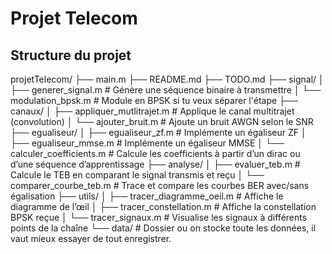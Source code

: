 # Projet Telecom

## Structure du projet
projetTelecom/
├── main.m
├── README.md
├── TODO.md
├── signal/
│ ├── generer_signal.m # Génère une séquence binaire à transmettre
│ └── modulation_bpsk.m # Module en BPSK si tu veux séparer l'étape
├── canaux/
│ ├── appliquer_mutlitrajet.m # Applique le canal multitrajet (convolution)
│ └── ajouter_bruit.m # Ajoute un bruit AWGN selon le SNR
├── egualiseur/
│ ├── egualiseur_zf.m # Implémente un égaliseur ZF
│ ├── egualiseur_mmse.m # Implémente un égaliseur MMSE
│ └── calculer_coefficients.m # Calcule les coefficients à partir d’un dirac ou d’une séquence d’apprentissage
├── analyse/
│ ├── evaluer_teb.m # Calcule le TEB en comparant le signal transmis et reçu
│ └── comparer_courbe_teb.m # Trace et compare les courbes BER avec/sans égalisation
├── utils/
│ ├── tracer_diagramme_oeil.m # Affiche le diagramme de l’œil
│ ├── tracer_constellation.m # Affiche la constellation BPSK reçue
│ └── tracer_signaux.m # Visualise les signaux à différents points de la chaîne
└── data/ # Dossier ou on stocke toute les données, il vaut mieux essayer de tout enregistrer.

